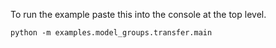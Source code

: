 To run the example paste this into the console at the top level.

~~~
python -m examples.model_groups.transfer.main
~~~